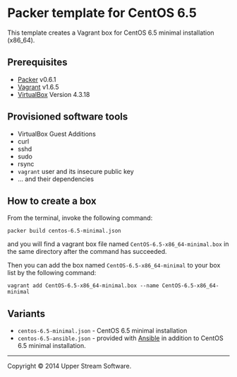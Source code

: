 # Packer template for CentOS 6.5

This template creates a Vagrant box for CentOS 6.5 minimal installation (x86_64).

## Prerequisites

* [Packer](https://www.packer.io/) v0.6.1
* [Vagrant](https://www.vagrantup.com/) v1.6.5
* [VirtualBox](https://www.virtualbox.org/) Version 4.3.18

## Provisioned software tools

* VirtualBox Guest Additions
* curl
* sshd
* sudo
* rsync
* `vagrant` user and its insecure public key
* ... and their dependencies

## How to create a box

From the terminal, invoke the following command:

	packer build centos-6.5-minimal.json

and you will find a vagrant box file named `CentOS-6.5-x86_64-minimal.box`
in the same directory after the command has succeeded.

Then you can add the box named `CentOS-6.5-x86_64-minimal` to your box list
by the following command:

	vagrant add CentOS-6.5-x86_64-minimal.box --name CentOS-6.5-x86_64-minimal

## Variants

* `centos-6.5-minimal.json` - CentOS 6.5 minimal installation
* `centos-6.5-ansible.json` - provided with [Ansible](http://www.ansible.com/home)
  in addition to CentOS 6.5 minimal installation.

- - -

Copyright &copy; 2014 Upper Stream Software.
